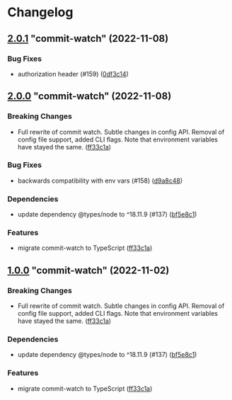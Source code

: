 # Changelog

<!-- MONODEPLOY:BELOW -->

## [2.0.1](https://github.com/tophat/commit-utils/compare/commit-watch@2.0.0...commit-watch@2.0.1) "commit-watch" (2022-11-08)<a name="2.0.1"></a>

### Bug Fixes

* authorization header (#159) ([0df3c14](https://github.com/tophat/commit-utils/commits/0df3c14))




## [2.0.0](https://github.com/tophat/commit-utils/compare/commit-watch@1.0.0...commit-watch@2.0.0) "commit-watch" (2022-11-08)<a name="2.0.0"></a>

### Breaking Changes

* Full rewrite of commit watch. Subtle changes in config API. Removal of config file support, added CLI flags. Note that environment variables have stayed the same. ([ff33c1a](https://github.com/tophat/commit-utils/commits/ff33c1a))

### Bug Fixes

* backwards compatibility with env vars (#158) ([d9a8c48](https://github.com/tophat/commit-utils/commits/d9a8c48))

### Dependencies

* update dependency @types/node to ^18.11.9 (#137) ([bf5e8c1](https://github.com/tophat/commit-utils/commits/bf5e8c1))

### Features

* migrate commit-watch to TypeScript ([ff33c1a](https://github.com/tophat/commit-utils/commits/ff33c1a))




## [1.0.0](https://github.com/tophat/commit-utils/compare/commit-watch@0.3.0...commit-watch@1.0.0) "commit-watch" (2022-11-02)<a name="1.0.0"></a>

### Breaking Changes

* Full rewrite of commit watch. Subtle changes in config API. Removal of config file support, added CLI flags. Note that environment variables have stayed the same. ([ff33c1a](https://github.com/tophat/commit-utils/commits/ff33c1a))

### Dependencies

* update dependency @types/node to ^18.11.9 (#137) ([bf5e8c1](https://github.com/tophat/commit-utils/commits/bf5e8c1))

### Features

* migrate commit-watch to TypeScript ([ff33c1a](https://github.com/tophat/commit-utils/commits/ff33c1a))


